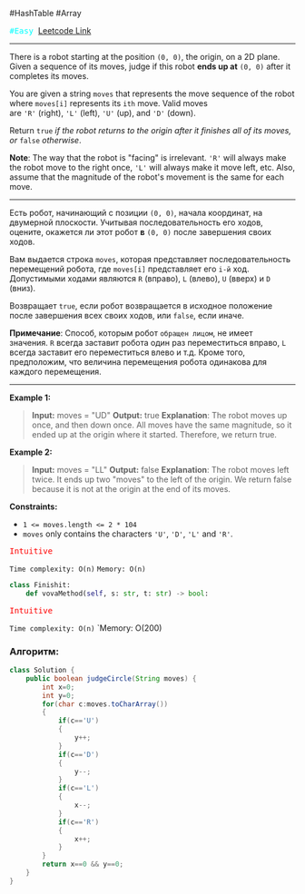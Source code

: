#HashTable #Array 

<kbd><span style="color:cyan;">#Easy</span> </kbd>
[Leetcode Link](https://leetcode.com/problems/robot-return-to-origin/description/)

---
There is a robot starting at the position `(0, 0)`, the origin, on a 2D plane. Given a sequence of its moves, judge if this robot **ends up at** `(0, 0)` after it completes its moves.

You are given a string `moves` that represents the move sequence of the robot where `moves[i]` represents its `ith` move. Valid moves are `'R'` (right), `'L'` (left), `'U'` (up), and `'D'` (down).

Return `true` _if the robot returns to the origin after it finishes all of its moves, or_ `false` _otherwise_.

**Note**: The way that the robot is "facing" is irrelevant. `'R'` will always make the robot move to the right once, `'L'` will always make it move left, etc. Also, assume that the magnitude of the robot's movement is the same for each move.

---
Есть робот, начинающий с позиции `(0, 0)`, начала координат, на двумерной плоскости. Учитывая последовательность его ходов, оцените, окажется ли этот робот **в** `(0, 0)` после завершения своих ходов.

Вам выдается строка `moves`, которая представляет последовательность перемещений робота, где `moves[i]` представляет его `i-й` ход. Допустимыми ходами являются `R` (вправо), `L` (влево), `U` (вверх) и `D` (вниз).

Возвращает `true`, если робот возвращается в исходное положение после завершения всех своих ходов, или `false`, если иначе.

**Примечание**: Способ, которым робот `обращен лицом`, не имеет значения. `R` всегда заставит робота один раз переместиться вправо, `L` всегда заставит его переместиться влево и т.д. Кроме того, предположим, что величина перемещения робота одинакова для каждого перемещения.

---
**Example 1:**

>**Input:** moves = "UD"
>**Output:** true
>**Explanation**: The robot moves up once, and then down once. All moves have the same magnitude, so it ended up at the origin where it started. Therefore, we return true.

**Example 2:**

>**Input:** moves = "LL"
>**Output:** false
>**Explanation**: The robot moves left twice. It ends up two "moves" to the left of the origin. We return false because it is not at the origin at the end of its moves.

**Constraints:**

- `1 <= moves.length <= 2 * 104`
- `moves` only contains the characters `'U'`, `'D'`, `'L'` and `'R'`.

<kbd><span style="color:red;"> Intuitive</span></kbd>

`Time complexity: O(n)`
`Memory: O(n)`

```Python
class Finishit:
    def vovaMethod(self, s: str, t: str) -> bool:

```


<kbd><span style="color:red;"> Intuitive</span></kbd>

`Time complexity: O(n)`
`Memory: O(200)

### Алгоритм:



```java
class Solution {
    public boolean judgeCircle(String moves) {
        int x=0;
        int y=0;
        for(char c:moves.toCharArray())
        {
            if(c=='U')
            {
                y++;
            }
            if(c=='D')
            {
                y--;
            }
            if(c=='L')
            {
                x--;
            }
            if(c=='R')
            {
                x++;
            }
        }
        return x==0 && y==0;
    }
}
```




